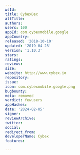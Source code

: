 ```yaml
---
wsId: 
title: CybexDex
altTitle: 
authors: 
users: 100
appId: com.cybexmobile.google
appCountry: 
released: '2018-10-10'
updated: '2019-04-28'
version: '1.10.3'
stars: 
ratings: 
reviews: 
size: 
website: http://www.cybex.io
repository: 
issue: 
icon: com.cybexmobile.google.png
bugbounty: 
meta: removed
verdict: fewusers
appHashes: 
date: '2024-02-05'
signer: 
reviewArchive: 
twitter: 
social: 
redirect_from: 
developerName: Cybex
features: 

---
```


